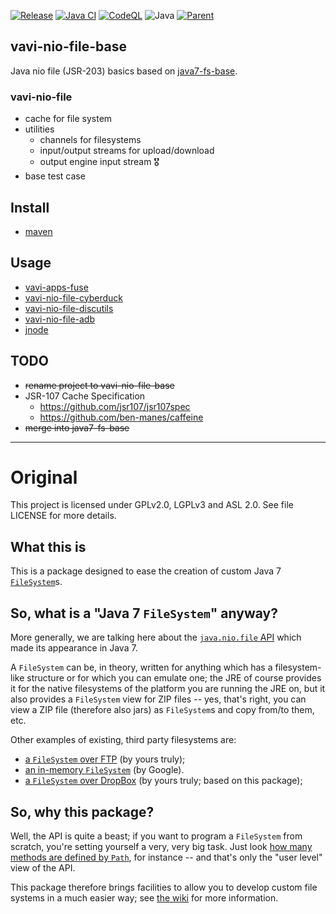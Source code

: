 [![Release](https://jitpack.io/v/umjammer/vavi-nio-file-base.svg)](https://jitpack.io/#umjammer/vavi-nio-file-base)
[![Java CI](https://github.com/umjammer/vavi-nio-file-base/actions/workflows/maven.yml/badge.svg)](https://github.com/umjammer/vavi-nio-file-base/actions/workflows/maven.yml)
[![CodeQL](https://github.com/umjammer/vavi-nio-file-base/actions/workflows/codeql-analysis.yml/badge.svg)](https://github.com/umjammer/vavi-nio-file-base/actions/workflows/codeql-analysis.yml)
![Java](https://img.shields.io/badge/Java-17-b07219)
[![Parent](https://img.shields.io/badge/Parent-vavi--apps--fuse-pink)](https://github.com/umjammer/vavi-apps-fuse)

## vavi-nio-file-base

Java nio file (JSR-203) basics based on [java7-fs-base](https://github.com/fge/java7-fs-base).

### vavi-nio-file

* cache for file system
* utilities
    * channels for filesystems
    * input/output streams for upload/download
    * output engine input stream 🎖
* base test case

## Install

 * [maven](https://jitpack.io/#umjammer/vavi-nio-file-base)

## Usage

 * [vavi-apps-fuse](https://github.com/umjammer/vavi-apps-fuse)
 * [vavi-nio-file-cyberduck](https://github.com/umjammer/vavi-nio-file-cyberduck)
 * [vavi-nio-file-discutils](https://github.com/umjammer/vavi-nio-file-discutils)
 * [vavi-nio-file-adb](https://github.com/umjammer/vavi-nio-file-adb)
 * [jnode](https://github.com/umjammer/jnode)

## TODO

 * ~~rename project to vavi-nio-file-base~~
 * JSR-107 Cache Specification
    * https://github.com/jsr107/jsr107spec
    * https://github.com/ben-manes/caffeine
 * ~~merge into java7-fs-base~~

---

# Original

This project is licensed under GPLv2.0, LGPLv3 and ASL 2.0. See file LICENSE for
more details.

## What this is

This is a package designed to ease the creation of custom Java 7
[`FileSystem`](https://docs.oracle.com/javase/7/docs/api/java/nio/file/FileSystem.html)s.

## So, what is a "Java 7 `FileSystem`" anyway?

More generally, we are talking here about the [`java.nio.file`
API](http://docs.oracle.com/javase/8/docs/api/java/nio/file/package-frame.html) which made its
appearance in Java 7.

A `FileSystem` can be, in theory, written for anything which has a filesystem-like structure or for
which you can emulate one; the JRE of course provides it for the native filesystems of the platform
you are running the JRE on, but it also provides a `FileSystem` view for ZIP files -- yes, that's
right, you can view a ZIP file (therefore also jars) as `FileSystem`s and copy from/to them, etc.

Other examples of existing, third party filesystems are:

* [a `FileSystem` over FTP](https://github.com/fge/java7-fs-ftp) (by yours truly);
* [an in-memory `FileSystem`](https://github.com/google/jimfs) (by Google).
* [a `FileSystem` over DropBox](https://github.com/fge/java7-fs-dropbox) (by yours truly; based on this package);


## So, why this package?

Well, the API is quite a beast; if you want to program a `FileSystem` from scratch, you're setting
yourself a very, very big task. Just look [how many methods are defined by
`Path`](http://docs.oracle.com/javase/8/docs/api/java/nio/file/Path.html), for instance -- and
that's only the "user level" view of the API.

This package therefore brings facilities to allow you to develop custom file systems in a much
easier way; see [the wiki](https://github.com/fge/java7-fs-base/wiki) for more information.
